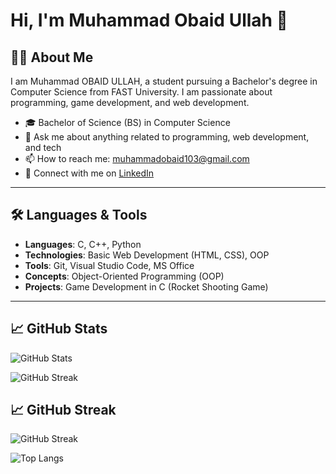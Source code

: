 # Hi, I'm Muhammad Obaid Ullah 👋

## 👨‍🎓 About Me
I am Muhammad OBAID ULLAH, a student pursuing a Bachelor's degree in Computer Science from FAST University. I am passionate about programming, game development, and web development.

- 🎓 Bachelor of Science (BS) in Computer Science
- 💬 Ask me about anything related to programming, web development, and tech
- 📫 How to reach me: muhammadobaid103@gmail.com
- 🔗 Connect with me on [LinkedIn](https://www.linkedin.com/in/muhammad-obaid-ullah-29b6b0323/)

---

## 🛠️ Languages & Tools

- **Languages**: C, C++, Python
- **Technologies**: Basic Web Development (HTML, CSS), OOP
- **Tools**: Git, Visual Studio Code, MS Office
- **Concepts**: Object-Oriented Programming (OOP)
- **Projects**: Game Development in C (Rocket Shooting Game)

---
<!-- GitHub Stats -->
## 📈 GitHub Stats

![GitHub Stats](https://github-readme-stats.vercel.app/api?username=Obaid03&show_icons=true&count_private=true&theme=radical&card_width=500)

![GitHub Streak](https://github-readme-streak-stats.herokuapp.com/?user=Obaid03&theme=radical&hide_longest_streak=true)

<!-- GitHub Streak -->

## 📈 GitHub Streak

![GitHub Streak](https://github-readme-streak-stats.herokuapp.com/?user=Obaid03&theme=radical&card_width=500)


<!-- Most Used Languages -->

![Top Langs](https://github-readme-stats.vercel.app/api/top-langs/?username=Obaid03&layout=compact&theme=radical&card_width=500)







